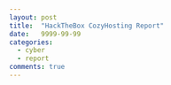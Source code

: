 ```yaml
---
layout: post
title:  "HackTheBox CozyHosting Report"
date:   9999-99-99
categories:
  - cyber
  - report
comments: true
---
```

